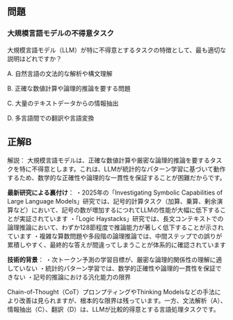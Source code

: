 ## 問題
### 大規模言語モデルの不得意タスク
大規模言語モデル（LLM）が特に不得意とするタスクの特徴として、最も適切な説明はどれですか？

A. 自然言語の文法的な解析や構文理解

B. 正確な数値計算や論理的推論を要する問題

C. 大量のテキストデータからの情報抽出

D. 多言語間での翻訳や言語変換

## 正解B

解説：
大規模言語モデルは、正確な数値計算や厳密な論理的推論を要するタスクを特に不得意とします。これは、LLMが統計的なパターン学習に基づいて動作するため、数学的な正確性や論理的な一貫性を保証することが困難だからです。

**最新研究による裏付け**：
・2025年の「Investigating Symbolic Capabilities of Large Language Models」研究では、記号的計算タスク（加算、乗算、剰余演算など）において、記号の数が増加するにつれてLLMの性能が大幅に低下することが実証されています
・「Logic Haystacks」研究では、長文コンテキストでの論理推論において、わずか128節程度で推論能力が著しく低下することが示されています
・複雑な算数問題や多段階の論理推論では、中間ステップでの誤りが累積しやすく、最終的な答えが間違ってしまうことが体系的に確認されています

**技術的背景**：
・次トークン予測の学習目標が、厳密な論理的関係性の理解に適していない
・統計的パターン学習では、数学的正確性や論理的一貫性を保証できない
・記号的推論における汎化能力の限界

Chain-of-Thought（CoT）プロンプティングやThinking Modelsなどの手法により改善は見られますが、根本的な限界は残っています。一方、文法解析（A）、情報抽出（C）、翻訳（D）は、LLMが比較的得意とする言語処理タスクです。 